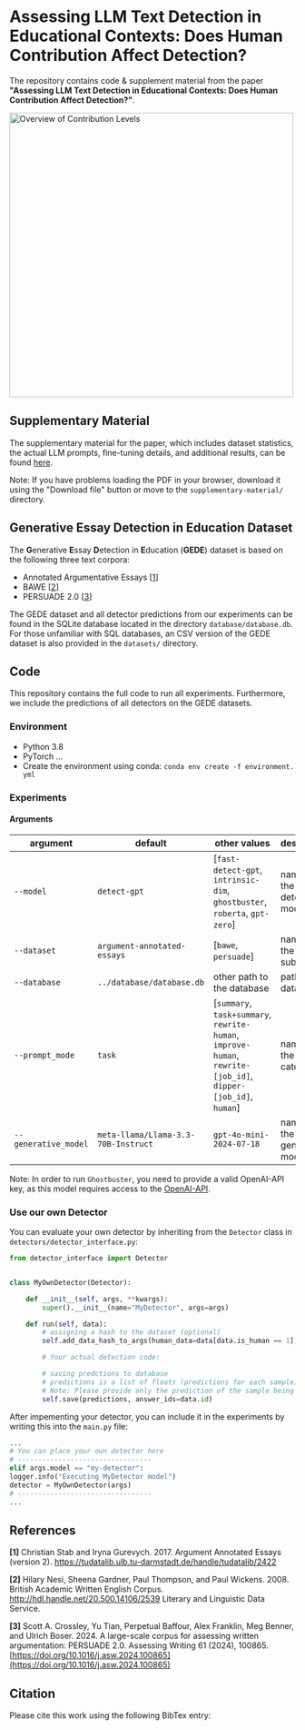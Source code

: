 # Assessing LLM Text Detection in Educational Contexts: Does Human Contribution Affect Detection?

The repository contains code & supplement material from the paper **"Assessing LLM Text Detection in Educational
Contexts: Does
Human Contribution Affect Detection?"**.

<img src="https://anonymous.4open.science/r/Assessing-LLM-Text-Detection-in-Educational-Contexts/supplementary-material/Method.png" alt="Overview of Contribution Levels " width="500"/>

## Supplementary Material

The supplementary material for the paper, which includes dataset statistics, the actual LLM prompts, fine-tuning
details, and additional results, can be
found [here](./supplementary-material/Paper-Appendix.pdf).

Note: If you have problems loading the PDF in your browser, download it using the "Download file" button or move to the `supplementary-material/` directory.

## Generative Essay Detection in Education Dataset

The **G**enerative **E**ssay **D**etection in **E**ducation (**GEDE**) dataset is based on the following three text
corpora:

* Annotated Argumentative Essays [<a href="#ref1">1</a>]
* BAWE [<a href="#ref1">2</a>]
* PERSUADE 2.0 [<a href="#ref1">3</a>]

The GEDE dataset and all detector predictions from our experiments can be found in the SQLite database located in the directory `database/database.db`. For those unfamiliar with SQL databases, an CSV
version of the GEDE dataset is also provided in the `datasets/` directory.

## Code

This repository contains the full code to run all experiments. Furthermore, we include the predictions of all detectors
on the GEDE datasets.

### Environment

* Python 3.8
* PyTorch ...
* Create the environment using conda: `conda env create -f environment. yml`

### Experiments

#### Arguments

| argument             | default                             | other values                                                                                                  | description                  |
|----------------------|-------------------------------------|---------------------------------------------------------------------------------------------------------------|------------------------------|
| `--model`            | `detect-gpt`                        | [`fast-detect-gpt`, `intrinsic-dim`, `ghostbuster`, `roberta`, `gpt-zero`]                                    | name of the detector model   |
| `--dataset`          | `argument-annotated-essays`         | [`bawe`, `persuade`]                                                                                          | name of the data subset      |
| `--database`         | `../database/database.db`           | other path to the database                                                                                    | path to the database         |
| `--prompt_mode`      | `task`                              | [`summary`, `task+summary`, `rewrite-human`, `improve-human`, `rewrite-[job_id]`, `dipper-[job_id]`, `human`] | name of the text category    |
| `--generative_model` | `meta-llama/Llama-3.3-70B-Instruct` | `gpt-4o-mini-2024-07-18`                                                                                      | name of the generative model |

Note: In order to run `Ghostbuster`, you need to provide a valid OpenAI-API key, as this model requires access to the
[OpenAI-API](https://openai.com/api/).

### Use our own Detector

You can evaluate your own detector by inheriting from the `Detector` class in `detectors/detector_interface.py`:

```python
from detector_interface import Detector


class MyOwnDetector(Detector):

    def __init__(self, args, **kwargs):
        super().__init__(name="MyDetector", args=args)

    def run(self, data):
        # assigning a hash to the dataset (optional)
        self.add_data_hash_to_args(human_data=data[data.is_human == 1], llm_data=data[data.is_human == 0])

        # Your actual detection code:

        # saving predctions to database
        # predictions is a list of floats (predictions for each sample)
        # Note: Please provide only the prediction of the sample being LLM
        self.save(predictions, answer_ids=data.id)

```

After impementing your detector, you can include it in the experiments by writing this into the `main.py` file:

```python
...
# You can place your own detector here
# ---------------------------------
elif args.model == "my-detector":
logger.info("Executing MyDetector model")
detector = MyOwnDetector(args)
# ---------------------------------
...
```

## References

<a id="ref1"></a>**[1]** Christian Stab and Iryna Gurevych. 2017. Argument Annotated Essays (version 2). https://tudatalib.ulb.tu-darmstadt.de/handle/tudatalib/2422

<a id="ref2"></a>**[2]** Hilary Nesi, Sheena Gardner, Paul Thompson, and Paul Wickens. 2008. British Academic Written English Corpus. http://hdl.handle.net/20.500.14106/2539 Literary and Linguistic
Data Service.

<a id="ref3"></a>**[3]** Scott A. Crossley, Yu Tian, Perpetual Baffour, Alex Franklin, Meg Benner, and Ulrich Boser. 2024. A large-scale corpus for assessing written argumentation: PERSUADE 2.0.
Assessing Writing 61 (2024), 100865. [https://doi.org/10.1016/j.asw.2024.100865](https://doi.org/10.1016/j.asw.2024.100865)

## Citation

Please cite this work using the following BibTex entry:

```
```

